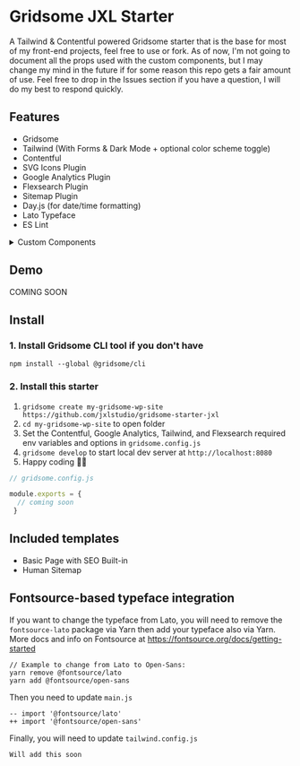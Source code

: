 # Gridsome JXL Starter

A Tailwind & Contentful powered Gridsome starter that is the base for most of my front-end projects, feel free to use or fork. As of now, I'm not going to document all the props used with the custom components, but I may change my mind in the future if for some reason this repo gets a fair amount of use. Feel free to drop in the Issues section if you have a question, I will do my best to respond quickly.

## Features
- Gridsome
- Tailwind (With Forms & Dark Mode + optional color scheme toggle)
- Contentful
- SVG Icons Plugin
- Google Analytics Plugin
- Flexsearch Plugin
- Sitemap Plugin
- Day.js (for date/time formatting)
- Lato Typeface
- ES Lint
<details>
    <summary>Custom Components</summary>
    - Accordion (COMING SOON)
    - Button (COMING SOON)
    - Card (COMING SOON)
    - Custom Mixins
    - Divider (HR) (COMING SOON)
    - Featured Video (Hero style Banner with Video Modal) (COMING SOON)
    - Filtering & Sorting
    - Flex Grid Components (Container, Row, Column) (COMING SOON)
    - Footer (COMING SOON)
    - Form Inputs (COMING SOON)
    - Hero (with options for background-image, image overlay, buttons, etc.) (COMING SOON)
    - Loading (COMING SOON)
    - Markdown Rendering
    - Mobile Device Check
    - Modal (COMING SOON)
    - Photo (Lots of Options) (COMING SOON)
    - Pill (COMING SOON)
    - Richtext Rendering (for Contentful)
    - SEO Defaults
    - Search Box (COMING SOON)
    - Text Formatting
    - Toast (COMING SOON)
    - Top Navigation with Off-Canvas on Mobile (COMING SOON)
    - UiObject (for accessibility features) (COMING SOON)
    - Video Modal (COMING SOON)
</details>


## Demo
COMING SOON

## Install

### 1. Install Gridsome CLI tool if you don't have

`npm install --global @gridsome/cli`

### 2. Install this starter

1. `gridsome create my-gridsome-wp-site https://github.com/jxlstudio/gridsome-starter-jxl`
2. `cd my-gridsome-wp-site` to open folder
3. Set the Contentful, Google Analytics, Tailwind, and Flexsearch required env variables and options in `gridsome.config.js`
5. `gridsome develop` to start local dev server at `http://localhost:8080`
6. Happy coding 🎉🙌

```js
// gridsome.config.js

module.exports = {
  // coming soon
 }

```

## Included templates

- Basic Page with SEO Built-in
- Human Sitemap


## Fontsource-based typeface integration

If you want to change the typeface from Lato, you will need to remove the `fontsource-lato` package via Yarn then add your typeface also via Yarn. More docs and info on Fontsource at https://fontsource.org/docs/getting-started

```
// Example to change from Lato to Open-Sans:
yarn remove @fontsource/lato
yarn add @fontsource/open-sans
```

Then you need to update `main.js`

```
-- import '@fontsource/lato'
++ import '@fontsource/open-sans'
```

Finally, you will need to update `tailwind.config.js`

```
Will add this soon
```